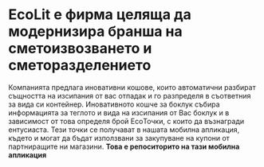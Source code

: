 # EcoLit е фирма целяща да модернизира бранша на сметоизвозването и сметоразделението
Компанията предлага иновативни кошове, които автоматични разбират същността на изсипания от вас отпадак и го разпределя в съответния за вида си контейнер. Иновативното кошче за боклук събира информацията за теглото и вида на изсипания от Вас боклук и в зависимост от това определя брой EcoТочки, с които да възнагради ентусиаста. Тези точки се получават в нашата мобилна апликация, където и могат да бъдат използвани за закупуване на купони от партниращите ни магазини. **Това е репоситорито на тази мобилна апликация**
